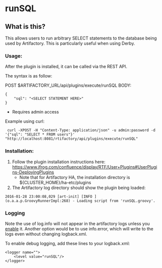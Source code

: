 # runSQL

## What is this?

This allows users to run arbitrary SELECT statements to the database being used by Artifactory. This is particularly useful when using Derby.


### Usage:

After the plugin is installed, it can be called via the REST API.

The syntax is as follow:

POST $ARTIFACTORY_URL/api/plugins/execute/runSQL
BODY:
```
{
	"sql": "<SELECT STATEMENT HERE>"
}
```
* Requires admin access

Example using curl:

```
 curl -XPOST -H "Content-Type: application/json" -u admin:password -d '{"sql": "SELECT * FROM users"}'  "http://localhost:8081/rtifactory/api/plugins/execute/runSQL"
```



### Installation:

1. Follow the plugin installation instructions here: https://www.jfrog.com/confluence/display/RTF/User+Plugins#UserPlugins-DeployingPlugins
   * Note that for Artifactory HA, the installation directory is ${CLUSTER_HOME}/ha-etc/plugins
2. The Artifactory log directory should show the plugin being loaded:
```
2016-01-28 23:00:08,029 [art-init] [INFO ] (o.a.a.p.GroovyRunnerImpl:268) - Loading script from 'runSQL.groovy'.
```

### Logging

Note the use of log.info will not appear in the artifactory logs unless you [enable](https://www.jfrog.com/confluence/display/RTF/User+Plugins#UserPlugins-ControllingPluginLogLevel) it. Another option would be to use info.error, which will write to the logs even without changing logback.xml.

To enable debug logging, add these lines to your logback.xml:
```
<logger name="">
    <level value="runSQL"/>
</logger>
```
